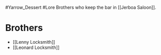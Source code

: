 #Yarrow_Dessert #Lore 
Brothers who keep the bar in [[Jerboa Saloon]].
# Brothers
- [[Lenny Locksmith]]
- [[Leonard Locksmith]]